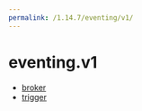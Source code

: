 ```yaml
---
permalink: /1.14.7/eventing/v1/
---
```


# eventing.v1



* [broker](broker.md)
* [trigger](trigger.md)